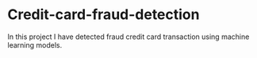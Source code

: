 # Credit-card-fraud-detection
In this project I have detected fraud credit card transaction using machine learning models.
